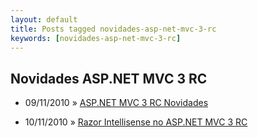 ```yaml
---
layout: default
title: Posts tagged novidades-asp-net-mvc-3-rc
keywords: [novidades-asp-net-mvc-3-rc]
---
```

<h2 class="category">Novidades ASP.NET MVC 3 RC</h2>
<ul class="posts">
<li>
<p>
<span class="date">09/11/2010</span> &raquo; 
<a href="/blog/asp-net-mvc-3-rc-novidades">ASP.NET MVC 3 RC Novidades</a>
</p>
</li> 
<li>
<p>
<span class="date">10/11/2010</span> &raquo; 
<a href="/blog/razor-intellisense-no-asp-net-mvc-3-rc">Razor Intellisense no ASP.NET MVC 3 RC</a>
</p>
</li> 
</ul>
